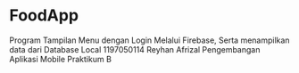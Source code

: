 # FoodApp

Program Tampilan Menu dengan Login Melalui Firebase, Serta menampilkan data dari Database Local
1197050114 Reyhan Afrizal
Pengembangan Aplikasi Mobile Praktikum B


